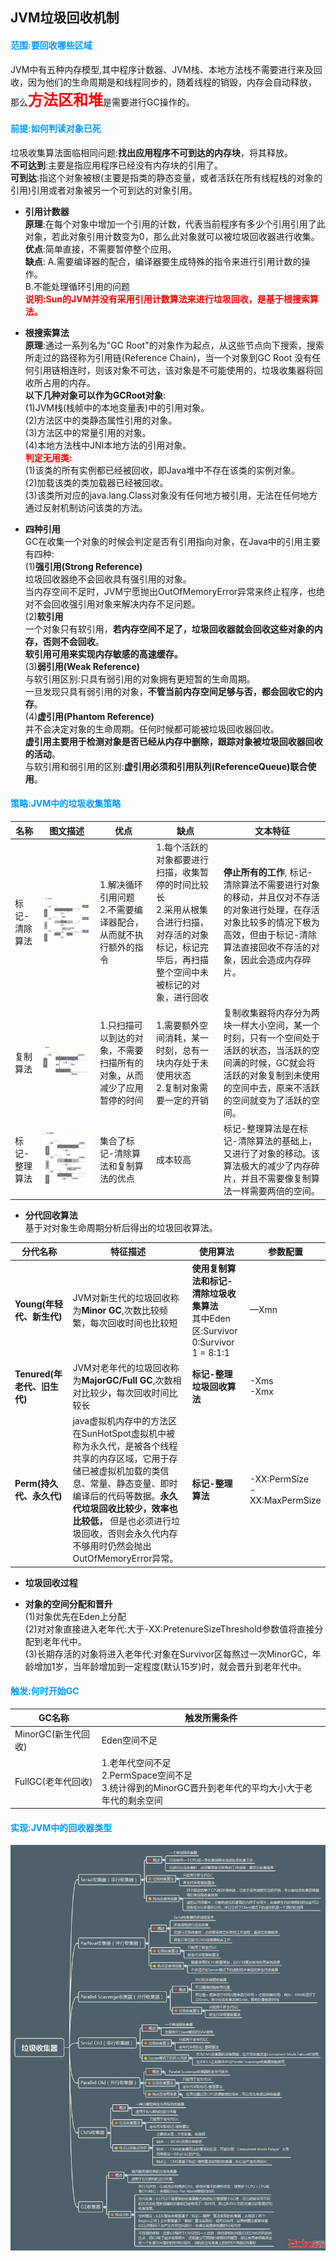## JVM垃圾回收机制

#### **<font color="#0099ff">范围:要回收哪些区域</font>**
JVM中有五种内存模型,其中程序计数器、JVM栈、本地方法栈不需要进行来及回收，因为他们的生命周期是和线程同步的，随着线程的销毁，内存会自动释放，
那么<font color="red" size="5">**方法区和堆**</font>是需要进行GC操作的。<br/>

#### **<font color="#0099ff">前提:如何判读对象已死</font>**
垃圾收集算法面临相同问题:**找出应用程序不可到达的内存块**，将其释放。<br/>
**不可达到**:主要是指应用程序已经没有内存块的引用了。<br/>
**可到达**:指这个对象被根(主要是指类的静态变量，或者活跃在所有线程栈的对象的引用)引用或者对象被另一个可到达的对象引用。<br/>

+ **引用计数器** <br/>
**原理**:在每个对象中增加一个引用的计数，代表当前程序有多少个引用引用了此对象，若此对象引用计数变为0，那么此对象就可以被垃圾回收器进行收集。<br/>
**优点**:简单直接，不需要暂停整个应用。<br/>
**缺点**:
A.需要编译器的配合，编译器要生成特殊的指令来进行引用计数的操作。<br/>
B.不能处理循环引用的问题<br/>
**<font color="red">说明:Sun的JVM并没有采用引用计数算法来进行垃圾回收，是基于根搜索算法。</font>**

+ **根搜索算法** <br/>
**原理**:通过一系列名为"GC Root"的对象作为起点，从这些节点向下搜索，搜索所走过的路径称为引用链(Reference Chain)，当一个对象到GC Root
没有任何引用链相连时，则该对象不可达，该对象是不可能使用的，垃圾收集器将回收所占用的内存。<br/>
**以下几种对象可以作为GCRoot对象**:<br/>
(1)JVM栈(栈帧中的本地变量表)中的引用对象。<br/>
(2)方法区中的类静态属性引用的对象。<br/>
(3)方法区中的常量引用的对象。<br/>
(4)本地方法栈中JNI本地方法的引用对象。<br/>
**<font color="red">判定无用类:</font>**<br/>
(1)该类的所有实例都已经被回收，即Java堆中不存在该类的实例对象。<br/>
(2)加载该类的类加载器已经被回收。<br/>
(3)该类所对应的java.lang.Class对象没有任何地方被引用，无法在任何地方通过反射机制访问该类的方法。<br/>

+ **四种引用**<br/>
GC在收集一个对象的时候会判定是否有引用指向对象，在Java中的引用主要有四种:<br/>
(1)**强引用(Strong Reference)**<br/>
垃圾回收器绝不会回收具有强引用的对象。<br/>
当内存空间不足时，JVM宁愿抛出OutOfMemoryError异常来终止程序，也绝对不会回收强引用对象来解决内存不足问题。<br/>
(2)**软引用**<br/>
一个对象只有软引用，**若内存空间不足了，垃圾回收器就会回收这些对象的内存，否则不会回收**。<br/>
**软引用可用来实现内存敏感的高速缓存。**<br/>
(3)**弱引用(Weak Reference)**<br/>
与软引用区别:只具有弱引用的对象拥有更短暂的生命周期。<br/>
一旦发现只具有弱引用的对象，**不管当前内存空间足够与否，都会回收它的内存**。<br/>
(4)**虚引用(Phantom Reference)**<br/>
并不会决定对象的生命周期。任何时候都可能被垃圾回收器回收。<br/>
**虚引用主要用于检测对象是否已经从内存中删除，跟踪对象被垃圾回收器回收的活动**。<br/>
与软引用和弱引用的区别:**虚引用必须和引用队列(ReferenceQueue)联合使用**。

#### **<font color="#0099ff">策略:JVM中的垃圾收集策略</font>**

名称|图文描述|优点|缺点|文本特征
---|----|----|----|----
标记-清除算法|![Image](../images/底层实现/标记-清除算法.png)|1.解决循环引用问题<br/>2.不需要编译器配合，从而就不执行额外的指令|1.每个活跃的对象都要进行扫描，收集暂停的时间比较长<br/>2.采用从根集合进行扫描，对存活的对象标记，标记完毕后，再扫描整个空间中未被标记的对象，进行回收|**停止所有的工作**, 标记-清除算法不需要进行对象的移动，并且仅对不存活的对象进行处理，在存活对象比较多的情况下极为高效，但由于标记-清除算法直接回收不存活的对象，因此会造成内存碎片。
复制算法|![Image](../images/底层实现/复制算法.png)|1.只扫描可以到达的对象，不需要扫描所有的对象，从而减少了应用暂停的时间|1.需要额外空间消耗，某一时刻，总有一块内存处于未使用状态<br/>2.复制对象需要一定的开销|复制收集器将内存分为两块一样大小空间，某一个时刻，只有一个空间处于活跃的状态，当活跃的空间满的时候，GC就会将活跃的对象复制到未使用的空间中去，原来不活跃的空间就变为了活跃的空间。
标记-整理算法|![Image](../images/底层实现/标记-整理算法.png)|集合了标记-清除算法和复制算法的优点|成本较高|标记-整理算法是在标记-清除算法的基础上，又进行了对象的移动。该算法极大的减少了内存碎片，并且不需要像复制算法一样需要两倍的空间。

+ **分代回收算法** <br/>
基于对对象生命周期分析后得出的垃圾回收算法。<br/>

分代名称|特征描述|使用算法|参数配置
-------|-------|-------|------
**Young(年轻代、新生代)**|JVM对新生代的垃圾回收称为**Minor GC**,次数比较频繁，每次回收时间也比较短|**使用复制算法和标记-清除垃圾收集算法**<br/>其中Eden区:Survivor 0:Survivor 1 = 8:1:1|—Xmn
**Tenured(年老代、旧生代)**|JVM对老年代的垃圾回收称为**MajorGC/Full GC**,次数相对比较少，每次回收时间比较长|**标记-整理垃圾回收算法**|-Xms<br/>-Xmx
**Perm(持久代、永久代)**|java虚拟机内存中的方法区在SunHotSpot虚拟机中被称为永久代，是被各个线程共享的内存区域，它用于存储已被虚拟机加载的类信息、常量、静态变量、即时编译后的代码等数据。**永久代垃圾回收比较少，效率也比较低，** 但是也必须进行垃圾回收，否则会永久代内存不够用时仍然会抛出OutOfMemoryError异常。|**标记-整理算法**|-XX:PermSize<br/>-XX:MaxPermSize

+ **垃圾回收过程** <br/>

+ **对象的空间分配和晋升** <br/>
(1)对象优先在Eden上分配<br/>
(2)对对象直接进入老年代:大于-XX:PretenureSizeThreshold参数值将直接分配到老年代中。<br/>
(3)长期存活的对象将进入老年代:对象在Survivor区每熬过一次MinorGC，年龄增加1岁，当年龄增加到一定程度(默认15岁)时，就会晋升到老年代中。<br/>

#### **<font color="#0099ff">触发:何时开始GC</font>**

GC名称|触发所需条件
-----|----------
MinorGC(新生代回收)|Eden空间不足
FullGC(老年代回收)|1.老年代空间不足<br/>2.PermSpace空间不足<br/>3.统计得到的MinorGC晋升到老年代的平均大小大于老年代的剩余空间

#### **<font color="#0099ff">实现:JVM中的回收器类型</font>**
![Image](../images/底层实现/垃圾收集器.jpeg)